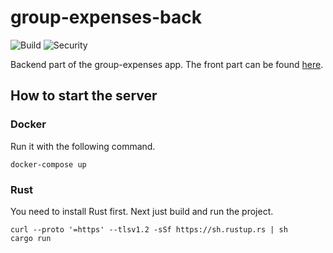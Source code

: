 # group-expenses-back

![Build](https://github.com/Monsieur-Wary/group-expenses-back/workflows/Rust%20build/badge.svg?branch=master)
![Security](https://github.com/Monsieur-Wary/group-expenses-back/workflows/Security%20audit/badge.svg?branch=master)

Backend part of the group-expenses app.
The front part can be found [here](https://github.com/chloeturchi/group-expenses-front).

## How to start the server

### Docker

Run it with the following command.

```Shell
docker-compose up
```

### Rust

You need to install Rust first.
Next just build and run the project.

```Shell
curl --proto '=https' --tlsv1.2 -sSf https://sh.rustup.rs | sh
cargo run
```
